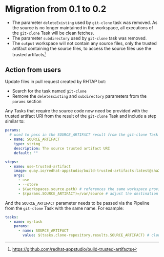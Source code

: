 # Migration from 0.1 to 0.2

- The parameter `deleteExisting` used by `git-clone` task was removed. As the
  source is no longer maintained in the workspace, all executions of the
  `git-clone` Task will be clean fetches.
- The parameter `subdirectory` used by `git-clone` task was removed.
- The `output` workspace will not contain any source files, only the trusted
  artifact containing the source files, to access the source files use the
  trusted artifacts[^1]

## Action from users

Update files in pull request created by RHTAP bot:
- Search for the task named `git-clone`
- Remove the `deleteExisting` and `subdirectory` parameters from the `params`
  section

Any Tasks that require the source code now need be provided with the trusted
artifact URI from the result of the `git-clone` Task and include a step similar
to:

```yaml
params:
  # used to pass in the SOURCE_ARTIFACT result from the git-clone Task
  - name: SOURCE_ARTIFACT
    type: string
    description: The source trusted artifact URI
    default: ""

steps:
  - name: use-trusted-artifact
    image: quay.io/redhat-appstudio/build-trusted-artifacts:latest@sha256:2741aaaf0c06ab784dcab99545be615696d05a578bd4ae5a1b2d6e17e5c569c4
    args:
      - use
      - --store
      - $(workspaces.source.path) # references the same workspace provided to the git-clone task
      - $(params.SOURCE_ARTIFACT)=/var/source # adjust the destination (/var/source) as needed
```

And the `SOURCE_ARTIFACT` parameter needs to be passed via the Pipeline from the
`git-clone` Task with the same name. For example:

```yaml
tasks:
  - name: my-task
    params:
      - name: SOURCE_ARTIFACT
        value: $(tasks.clone-repository.results.SOURCE_ARTIFACT) # clone-repository is the name of the git-clone Task in the Pipeline
```

[^1]: https://github.com/redhat-appstudio/build-trusted-artifacts
